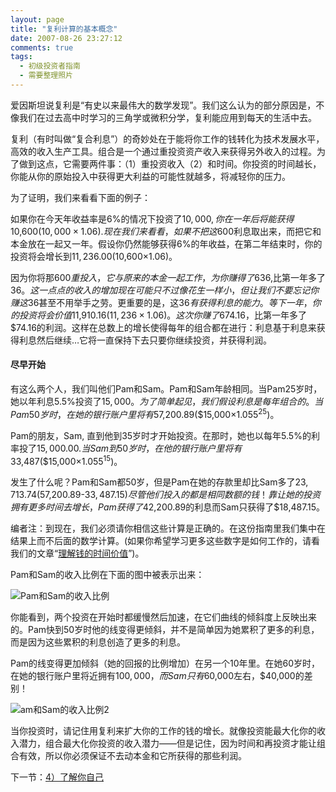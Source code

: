 ```yaml
---
layout: page
title: "复利计算的基本概念"
date: 2007-08-26 23:27:12
comments: true
tags:
  - 初级投资者指南
  - 需要整理照片
---
```

爱因斯坦说复利是“有史以来最伟大的数学发现”。我们这么认为的部分原因是，不像我们在过去高中时学习的三角学或微积分学，复利能应用到每天的生活中去。

复利（有时叫做“复合利息”）的奇妙处在于能将你工作的钱转化为技术发展水平，高效的收入生产工具。组合是一个通过重投资资产收入来获得另外收入的过程。为了做到这点，它需要两件事：（1）重投资收入（2）和时间。你投资的时间越长，你能从你的原始投入中获得更大利益的可能性就越多，将减轻你的压力。

为了证明，我们来看看下面的例子：

如果你在今天年收益率是6%的情况下投资了$10,000,你在一年后将能获得$10,600($10,000×1.06).现在我们来看看，如果不把这$600利息取出来，而把它和本金放在一起又一年。假设你仍然能够获得6%的年收益，在第二年结束时，你的投资将会增长到$11,236.00($10,600×1.06)。

因为你将那$600重投入，它与原来的本金一起工作，为你赚得了$636,比第一年多了$36。这一点点的收入的增加现在可能只不过像花生一样小，但让我们不要忘记你赚这$36甚至不用举手之劳。更重要的是，这$36有获得利息的能力。等下一年，你的投资将会价值$11,910.16($11,236×1.06)。这次你赚了$674.16，比第一年多了$74.16的利润。这样在总数上的增长使得每年的组合都在进行：利息基于利息来获得利息然后继续…它将一直保持下去只要你继续投资，并获得利润。

#### 尽早开始

有这么两个人，我们叫他们Pam和Sam。Pam和Sam年龄相同。当Pam25岁时，她以年利息5.5%投资了$15,000。为了简单起见，我们假设利息是每年组合的。当Pam50岁时，在她的银行账户里将有$57,200.89($15,000×1.055<sup>25</sup>)。

Pam的朋友，Sam, 直到他到35岁时才开始投资。在那时，她也以每年5.5%的利率投了$15,000.00.当Sam到50岁时，在他的银行账户里将有$33,487($15,000×1.055<sup>15</sup>)。

发生了什么呢？Pam和Sam都50岁，但是Pam在她的存款里却比Sam多了$23,713.74($57,200.89-$33,487.15) 尽管他们投入的都是相同数额的钱！靠让她的投资拥有更多时间去增长，Pam获得了$42,200.89的利息而Sam只获得了$18,487.15。

编者注：到现在，我们必须请你相信这些计算是正确的。在这份指南里我们集中在结果上而不后面的数学计算。(如果你希望学习更多这些数字是如何工作的，请看我们的文章“[理解钱的时间价值](http://www.investopedia.com/articles/03/082703.asp)”)。

Pam和Sam的收入比例在下面的图中被表示出来：

![Pam和Sam的收入比例](http://lh3.google.com/SharpMark/RtF6RfZE3iI/AAAAAAAABxQ/bQYBhdyXo9Q/s800/beginner_2_1.gif)

你能看到，两个投资在开始时都缓慢然后加速，在它们曲线的倾斜度上反映出来的。Pam快到50岁时他的线变得更倾斜，并不是简单因为她累积了更多的利息，而是因为这些累积的利息创造了更多的利息。

Pam的线变得更加倾斜（她的回报的比例增加）在另一个10年里。在她60岁时，在她的银行账户里将近拥有$100,000，而Sam只有$60,000左右，$40,000的差别！

![am和Sam的收入比例2](http://lh4.google.com/SharpMark/RtF7ZvZE3jI/AAAAAAAABxY/ZO5EU4XwlQ0/s800/beginner_2_2.gif)

当你投资时，请记住用复利来扩大你的工作的钱的增长。就像投资能最大化你的收入潜力，组合最大化你投资的收入潜力——但是记住，因为时间和再投资才能让组合有效，所以你必须保证不去动本金和它所获得的那些利润。

下一节：[4）了解你自己](/invest/knowing-yourself.html)